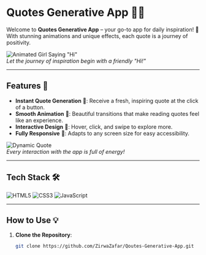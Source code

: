 # Quotes Generative App 📜✨

Welcome to **Quotes Generative App** – your go-to app for daily inspiration! 🌟 With stunning animations and unique effects, each quote is a journey of positivity.

![Animated Girl Saying "Hi"](https://media.giphy.com/media/xT0GqUzRlN8IHDfsR6/giphy.gif)  
*Let the journey of inspiration begin with a friendly "Hi!"*

---

## Features 🚀

- **Instant Quote Generation** 🔄: Receive a fresh, inspiring quote at the click of a button.
- **Smooth Animation** 💫: Beautiful transitions that make reading quotes feel like an experience.
- **Interactive Design** 🌸: Hover, click, and swipe to explore more.
- **Fully Responsive** 📱: Adapts to any screen size for easy accessibility.

![Dynamic Quote](https://media.giphy.com/media/3oEdv4rPl2Rr1PvbyA/giphy.gif)  
*Every interaction with the app is full of energy!*

---

## Tech Stack 🛠️

![HTML5](https://img.shields.io/badge/HTML5-orange?style=for-the-badge&logo=html5)
![CSS3](https://img.shields.io/badge/CSS3-blue?style=for-the-badge&logo=css3)
![JavaScript](https://img.shields.io/badge/JavaScript-yellow?style=for-the-badge&logo=javascript)

---

## How to Use 💡

1. **Clone the Repository**:
   ```bash
   git clone https://github.com/ZirwaZafar/Qoutes-Generative-App.git
